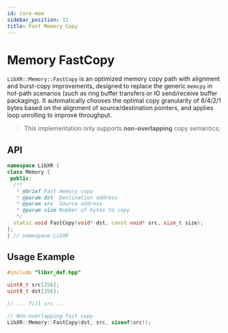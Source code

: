 ```yaml
---
id: core-mem
sidebar_position: 11
title: Fast Memory Copy
---
```


# Memory FastCopy

`LibXR::Memory::FastCopy` is an optimized memory copy path with alignment and burst-copy improvements, designed to replace the generic `memcpy` in hot-path scenarios (such as ring buffer transfers or IO send/receive buffer packaging). It automatically chooses the optimal copy granularity of 8/4/2/1 bytes based on the alignment of source/destination pointers, and applies loop unrolling to improve throughput.

> This implementation only supports **non-overlapping** copy semantics;

## API

``` cpp
namespace LibXR {
class Memory {
 public:
  /**
   * @brief Fast memory copy
   * @param dst  Destination address
   * @param src  Source address
   * @param size Number of bytes to copy
   */
  static void FastCopy(void* dst, const void* src, size_t size);
};
} // namespace LibXR
```

## Usage Example

``` cpp
#include "libxr_def.hpp"

uint8_t src[256];
uint8_t dst[256];

// ... fill src ...

// Non-overlapping fast copy
LibXR::Memory::FastCopy(dst, src, sizeof(src));
```
